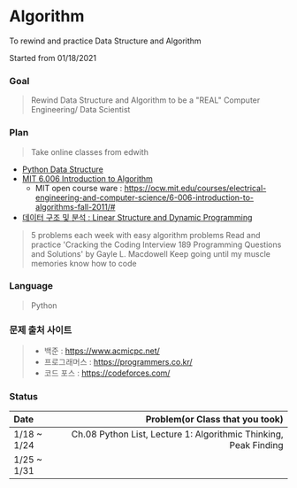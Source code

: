 # Algorithm

To rewind and practice Data Structure and Algorithm

Started from 01/18/2021

### Goal
> Rewind Data Structure and Algorithm to be a "REAL" Computer Engineering/ Data Scientist

### Plan
> Take online classes from edwith
  - [Python Data Structure](https://www.edwith.org/introalgorithm)
  - [MIT 6.006 Introduction to Algorithm](https://www.edwith.org/introalgorithm)
    - MIT open course ware : https://ocw.mit.edu/courses/electrical-engineering-and-computer-science/6-006-introduction-to-algorithms-fall-2011/#
  - [데이터 구조 및 분석 : Linear Structure and Dynamic Programming](https://www.edwith.org/datastructure-2019s#)
> 5 problems each week with easy algorithm problems 
> Read and practice 'Cracking the Coding Interview 189 Programming Questions and Solutions' by Gayle L. Macdowell
> Keep going until my muscle memories know how to code

### Language
> Python

### 문제 출처 사이트
> + 백준 : https://www.acmicpc.net/
> + 프로그래머스 : https://programmers.co.kr/
> + 코드 포스 : https://codeforces.com/

### Status
 | Date | Problem(or Class that you took) |
 |:--------|-------:|
 | 1/18 ~ 1/24 |  Ch.08 Python List, Lecture 1: Algorithmic Thinking, Peak Finding  |
 | 1/25 ~ 1/31 |    |
